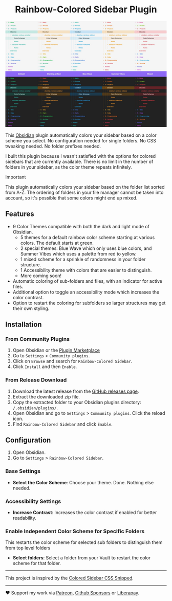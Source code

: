 <h1 align="center">Rainbow-Colored Sidebar Plugin</h1>

<p align="center">
  <picture>
    <img src="preview.jpg" alt="Screenshot of some color schemes in Obsidian">
  </picture>
</p>

This [Obsidian](https://obsidian.md) plugin automatically colors your sidebar based on a color scheme you select. No configuration needed for single folders. No CSS tweaking needed. No folder prefixes needed.

I built this plugin because I wasn't satisfied with the options for colored sidebars that are currently available. There is no limit in the number of folders in your sidebar, as the color theme repeats infinitely. 

> [!IMPORTANT]
> This plugin automatically colors your sidebar based on the folder list sorted from A-Z. The ordering of folders in your file manager cannot be taken into account, so it's possible that some colors might end up mixed.

## Features

- 9 Color Themes compatible with both the dark and light mode of Obsidian.
  - 5 themes for a default rainbow color scheme starting at various colors. The default starts at green.
  - 2 special themes: Blue Wave which only uses blue colors, and Summer Vibes which uses a palette from red to yellow.
  - 1 mixed scheme for a sprinkle of randomness in your folder structure.
  - 1 Accessibility theme with colors that are easier to distinguish.
  - More coming soon!
- Automatic coloring of sub-folders and files, with an indicator for active files.
- Additional option to toggle an accessibility mode which increases the color contrast.
- Option to restart the coloring for subfolders so larger structures may get their own styling.


## Installation

### From Community Plugins
1. Open Obsidian or the [Plugin Marketplace](https://obsidian.md/plugins?id=rainbow-colored-sidebar)
2. Go to `Settings` > `Community plugins`.
3. Click on `Browse` and search for `Rainbow-Colored Sidebar`.
4. Click `Install` and then `Enable`.

### From Release Download
1. Download the latest release from the [GitHub releases page](https://github.com/kovah/obsidian-rainbow-colored-sidebar/releases).
2. Extract the downloaded zip file.
3. Copy the extracted folder to your Obsidian plugins directory: `/.obsidian/plugins/`.
4. Open Obsidian and go to `Settings` > `Community plugins`. Click the reload icon.
5. Find `Rainbow-Colored Sidebar` and click `Enable`.


## Configuration
1. Open Obsidian.
2. Go to `Settings` > `Rainbow-Colored Sidebar`.

### Base Settings
- **Select the Color Scheme**: Choose your theme. Done. Nothing else needed.

### Accessibility Settings
- **Increase Contrast**: Increases the color contrast if enabled for better readability.

### Enable Independent Color Scheme for Specific Folders
This restarts the color scheme for selected sub folders to distinguish them from top level folders

- **Select folders**: Select a folder from your Vault to restart the color scheme for that folder. 

---

This project is inspired by the [Colored Sidebar CSS Snipped](https://github.com/CyanVoxel/Obsidian-Colored-Sidebar).

---

❤️ Support my work via [Patreon](https://www.patreon.com/Kovah), [Github Sponsors](https://github.com/sponsors/Kovah) or [Liberapay](https://liberapay.com/kovah/).
